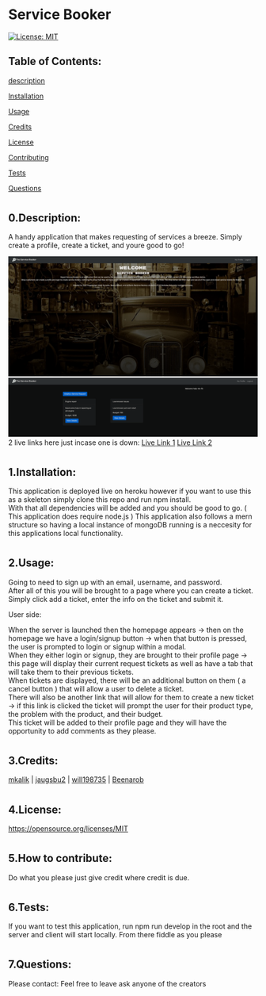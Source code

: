 # Service Booker


[![License: MIT](https://img.shields.io/badge/License-MIT-yellow.svg)](https://opensource.org/licenses/MIT)
## Table of Contents:
[description](#desc)

[Installation](#1)

[Usage](#2)

[Credits](#3)

[License](#4)

[Contributing](#5)

[Tests](#6)

[Questions](#7)

# <a name='desc'></a>
## 0.Description:

A handy application that makes requesting of services a breeze. Simply create a profile, create a ticket, and youre good to go!

![homepage](./images/homepage.png)
![ticketpage](./images/ticketpage.png)
2 live links here just incase one is down:
[Live Link 1](https://service-booker-application.herokuapp.com/)
[Live Link 2](https://powerful-refuge-32093.herokuapp.com/)

# <a name='1'></a>
## 1.Installation:
This application is deployed live on heroku however if you want to use this as a skeleton simply clone this repo and run npm install.\
With that all dependencies will be added and you should be good to go. ( This application does require node.js )
This application also follows a mern structure so having a local instance of mongoDB running is a neccesity for this applications local functionality.
# <a name='2'></a>
## 2.Usage:
Going to need to sign up with an email, username, and password.\
After all  of this you will be brought to a page where you can create a ticket.\
Simply click add a ticket, enter the info on  the ticket and submit it.

User side:

When the server is launched then the homepage appears -> then on the homepage we have a login/signup button -> when that button is pressed,  the user is prompted to login or signup within a modal.\
When they either login or signup, they are brought to their profile page -> this page will display their current request tickets as well as have a tab that will take them to their previous tickets.\
When tickets are displayed, there will be an additional button on them ( a cancel button ) that will allow a user to delete a ticket.\
There will also be another link that will allow for them to create a new ticket -> if this link is clicked the ticket will prompt the user for their product type, the problem with the product, and their budget.\
This ticket will be added to their profile page and they will have the opportunity to add comments as they please.
# <a name='3'></a>
## 3.Credits:
[mkalik](https://github.com/mkalik) | [jaugsbu2](https://github.com/jaugsbu2) | [will198735](https://github.com/will198735) | [Beenarob](https://github.com/Beenarob)
# <a name='4'></a>
## 4.License:
https://opensource.org/licenses/MIT
# <a name='5'></a>
## 5.How to contribute:
Do what you please just give credit where credit is due.
# <a name='6'></a>
## 6.Tests:
If you want to test this application, run npm run develop in the root and the server and client will start locally. From there fiddle as you please
# <a name='7'></a>
## 7.Questions:
Please contact: Feel free to leave ask anyone of the creators
